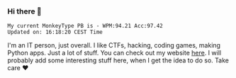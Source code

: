 ### Hi there 👋
<!-- PB START -->
```
My current MonkeyType PB is - WPM:94.21 Acc:97.42
Updated on: 16:18:20 CEST Time
```
<!-- PB END -->
I'm an IT person, just overall. I like CTFs, hacking, coding games, making Python apps. Just a lot of stuff.
You can check out my website [here](https://skill3472.github.io/).
I will probably add some interesting stuff here, when I get the idea to do so. Take care ❤️
